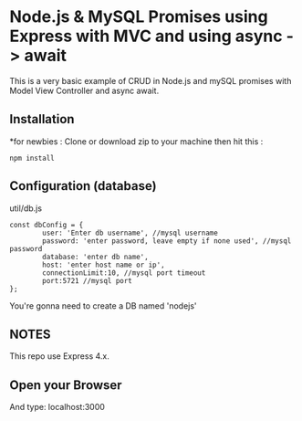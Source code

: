 # Node.js & MySQL Promises using Express with MVC and using async -> await 
This is a very basic example of CRUD in Node.js and mySQL promises with Model View Controller and async await.
## Installation
*for newbies : Clone or download zip to your machine then hit this :

	npm install

## Configuration (database)
util/db.js

	const dbConfig = {
			user: 'Enter db username', //mysql username
			password: 'enter password, leave empty if none used', //mysql password
			database: 'enter db name',
			host: 'enter host name or ip',
			connectionLimit:10, //mysql port timeout
			port:5721 //mysql port
	};


	
You're gonna need to create a DB named 'nodejs'

## NOTES
This repo use Express 4.x.

## Open your Browser
And type: localhost:3000
